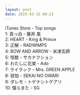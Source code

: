 ```yaml
---
layout: post
date: 2025-03-15 00:23
---
```


iTunes Store - Top songs<br />
1: 真っ白 - 藤井 風<br />
2: HEART - King & Prince<br />
3: 正解 - RADWIMPS<br />
4: BOW AND ARROW - 米津玄師<br />
5: 怪獣 - サカナクション<br />
6: わたしに花束 - Ado<br />
7: ライラック - Mrs. GREEN APPLE<br />
8: 琥珀 - SEKAI NO OWARI<br />
9: ダレモ - トゲナシトゲアリ<br />
10: 僕らまた - SG<br />
